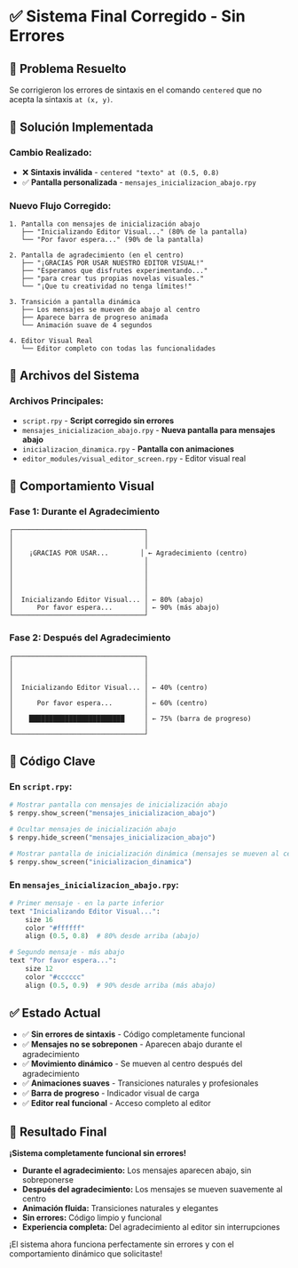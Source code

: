 # ✅ Sistema Final Corregido - Sin Errores

## 🚨 Problema Resuelto

Se corrigieron los errores de sintaxis en el comando `centered` que no acepta la sintaxis `at (x, y)`.

## 🔧 Solución Implementada

### **Cambio Realizado:**
- ❌ **Sintaxis inválida** - `centered "texto" at (0.5, 0.8)`
- ✅ **Pantalla personalizada** - `mensajes_inicializacion_abajo.rpy`

### **Nuevo Flujo Corregido:**
```
1. Pantalla con mensajes de inicialización abajo
   ├── "Inicializando Editor Visual..." (80% de la pantalla)
   └── "Por favor espera..." (90% de la pantalla)

2. Pantalla de agradecimiento (en el centro)
   ├── "¡GRACIAS POR USAR NUESTRO EDITOR VISUAL!"
   ├── "Esperamos que disfrutes experimentando..."
   ├── "para crear tus propias novelas visuales."
   └── "¡Que tu creatividad no tenga límites!"

3. Transición a pantalla dinámica
   ├── Los mensajes se mueven de abajo al centro
   ├── Aparece barra de progreso animada
   └── Animación suave de 4 segundos

4. Editor Visual Real
   └── Editor completo con todas las funcionalidades
```

## 📁 Archivos del Sistema

### **Archivos Principales:**
- `script.rpy` - **Script corregido sin errores**
- `mensajes_inicializacion_abajo.rpy` - **Nueva pantalla para mensajes abajo**
- `inicializacion_dinamica.rpy` - **Pantalla con animaciones**
- `editor_modules/visual_editor_screen.rpy` - Editor visual real

## 🎨 Comportamiento Visual

### **Fase 1: Durante el Agradecimiento**
```
┌─────────────────────────────────┐
│                                 │
│                                 │
│    ¡GRACIAS POR USAR...        │ ← Agradecimiento (centro)
│                                 │
│                                 │
│                                 │
│                                 │
│                                 │
│  Inicializando Editor Visual... │ ← 80% (abajo)
│      Por favor espera...        │ ← 90% (más abajo)
└─────────────────────────────────┘
```

### **Fase 2: Después del Agradecimiento**
```
┌─────────────────────────────────┐
│                                 │
│                                 │
│                                 │
│  Inicializando Editor Visual... │ ← 40% (centro)
│                                 │
│      Por favor espera...        │ ← 60% (centro)
│                                 │
│    ████████████████████████     │ ← 75% (barra de progreso)
│                                 │
└─────────────────────────────────┘
```

## 🔧 Código Clave

### **En `script.rpy`:**
```python
# Mostrar pantalla con mensajes de inicialización abajo
$ renpy.show_screen("mensajes_inicializacion_abajo")

# Ocultar mensajes de inicialización abajo
$ renpy.hide_screen("mensajes_inicializacion_abajo")

# Mostrar pantalla de inicialización dinámica (mensajes se mueven al centro)
$ renpy.show_screen("inicializacion_dinamica")
```

### **En `mensajes_inicializacion_abajo.rpy`:**
```python
# Primer mensaje - en la parte inferior
text "Inicializando Editor Visual...":
    size 16
    color "#ffffff"
    align (0.5, 0.8)  # 80% desde arriba (abajo)

# Segundo mensaje - más abajo
text "Por favor espera...":
    size 12
    color "#cccccc"
    align (0.5, 0.9)  # 90% desde arriba (más abajo)
```

## ✅ Estado Actual

- ✅ **Sin errores de sintaxis** - Código completamente funcional
- ✅ **Mensajes no se sobreponen** - Aparecen abajo durante el agradecimiento
- ✅ **Movimiento dinámico** - Se mueven al centro después del agradecimiento
- ✅ **Animaciones suaves** - Transiciones naturales y profesionales
- ✅ **Barra de progreso** - Indicador visual de carga
- ✅ **Editor real funcional** - Acceso completo al editor

## 🎯 Resultado Final

**¡Sistema completamente funcional sin errores!**

- **Durante el agradecimiento:** Los mensajes aparecen abajo, sin sobreponerse
- **Después del agradecimiento:** Los mensajes se mueven suavemente al centro
- **Animación fluida:** Transiciones naturales y elegantes
- **Sin errores:** Código limpio y funcional
- **Experiencia completa:** Del agradecimiento al editor sin interrupciones

¡El sistema ahora funciona perfectamente sin errores y con el comportamiento dinámico que solicitaste!
